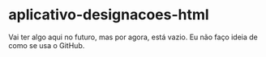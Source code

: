 # aplicativo-designacoes-html
Vai ter algo aqui no futuro, mas por agora, está vazio. Eu não faço ideia de como se usa o GitHub.